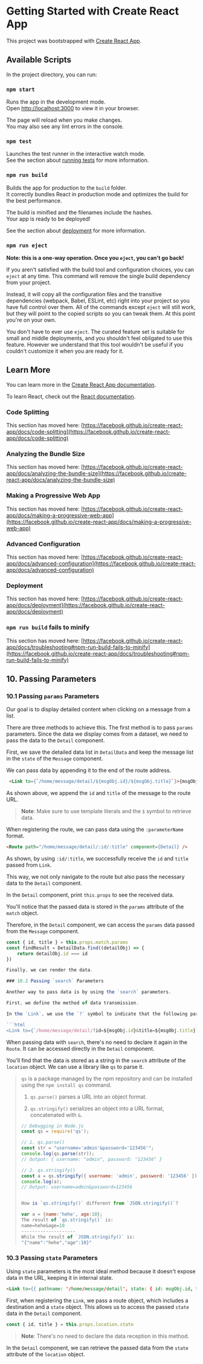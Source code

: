 # Getting Started with Create React App

This project was bootstrapped with [Create React App](https://github.com/facebook/create-react-app).

## Available Scripts

In the project directory, you can run:

### `npm start`

Runs the app in the development mode.\
Open [http://localhost:3000](http://localhost:3000) to view it in your browser.

The page will reload when you make changes.\
You may also see any lint errors in the console.

### `npm test`

Launches the test runner in the interactive watch mode.\
See the section about [running tests](https://facebook.github.io/create-react-app/docs/running-tests) for more information.

### `npm run build`

Builds the app for production to the `build` folder.\
It correctly bundles React in production mode and optimizes the build for the best performance.

The build is minified and the filenames include the hashes.\
Your app is ready to be deployed!

See the section about [deployment](https://facebook.github.io/create-react-app/docs/deployment) for more information.

### `npm run eject`

**Note: this is a one-way operation. Once you `eject`, you can't go back!**

If you aren't satisfied with the build tool and configuration choices, you can `eject` at any time. This command will remove the single build dependency from your project.

Instead, it will copy all the configuration files and the transitive dependencies (webpack, Babel, ESLint, etc) right into your project so you have full control over them. All of the commands except `eject` will still work, but they will point to the copied scripts so you can tweak them. At this point you're on your own.

You don't have to ever use `eject`. The curated feature set is suitable for small and middle deployments, and you shouldn't feel obligated to use this feature. However we understand that this tool wouldn't be useful if you couldn't customize it when you are ready for it.

## Learn More

You can learn more in the [Create React App documentation](https://facebook.github.io/create-react-app/docs/getting-started).

To learn React, check out the [React documentation](https://reactjs.org/).

### Code Splitting

This section has moved here: [https://facebook.github.io/create-react-app/docs/code-splitting](https://facebook.github.io/create-react-app/docs/code-splitting)

### Analyzing the Bundle Size

This section has moved here: [https://facebook.github.io/create-react-app/docs/analyzing-the-bundle-size](https://facebook.github.io/create-react-app/docs/analyzing-the-bundle-size)

### Making a Progressive Web App

This section has moved here: [https://facebook.github.io/create-react-app/docs/making-a-progressive-web-app](https://facebook.github.io/create-react-app/docs/making-a-progressive-web-app)

### Advanced Configuration

This section has moved here: [https://facebook.github.io/create-react-app/docs/advanced-configuration](https://facebook.github.io/create-react-app/docs/advanced-configuration)

### Deployment

This section has moved here: [https://facebook.github.io/create-react-app/docs/deployment](https://facebook.github.io/create-react-app/docs/deployment)

### `npm run build` fails to minify

This section has moved here: [https://facebook.github.io/create-react-app/docs/troubleshooting#npm-run-build-fails-to-minify](https://facebook.github.io/create-react-app/docs/troubleshooting#npm-run-build-fails-to-minify)


## 10. Passing Parameters

### 10.1 Passing `params` Parameters

Our goal is to display detailed content when clicking on a message from a list.

There are three methods to achieve this. The first method is to pass `params` parameters. Since the data we display comes from a dataset, we need to pass the data to the `Detail` component.

First, we save the detailed data list in `DetailData` and keep the message list in the `state` of the `Message` component.

We can pass data by appending it to the end of the route address.

```html
 <Link to={`/home/message/detail/${msgObj.id}/${msgObj.title}`}>{msgObj.title}</Link>
```

As shown above, we append the `id` and `title` of the message to the route URL.

> **Note**: Make sure to use template literals and the `$` symbol to retrieve data.

When registering the route, we can pass data using the `:parameterName` format.

```html
<Route path="/home/message/detail/:id/:title" component={Detail} />
```

As shown, by using `:id/:title`, we successfully receive the `id` and `title` passed from `Link`.

This way, we not only navigate to the route but also pass the necessary data to the `Detail` component.

In the `Detail` component, print `this.props` to see the received data.

You'll notice that the passed data is stored in the `params` attribute of the `match` object.

Therefore, in the `Detail` component, we can access the `params` data passed from the `Message` component.

```js
const { id, title } = this.props.match.params
const findResult = DetailData.find((detailObj) => {
    return detailObj.id === id
})

Finally, we can render the data.

### 10.2 Passing `search` Parameters

Another way to pass data is by using the `search` parameters.

First, we define the method of data transmission.

In the `Link`, we use the `?` symbol to indicate that the following part is usable data.

```html
<Link to={`/home/message/detail/?id=${msgObj.id}&title=${msgObj.title}`}>{msgObj.title}</Link>
```

When passing data with `search`, there's no need to declare it again in the `Route`. It can be accessed directly in the `Detail` component.

You'll find that the data is stored as a string in the `search` attribute of the `location` object. We can use a library like `qs` to parse it.

> `qs` is a package managed by the npm repository and can be installed using the `npm install qs` command.
>
> 1. `qs.parse()` parses a URL into an object format.
>
> 2. `qs.stringify()` serializes an object into a URL format, concatenated with `&`.
>
> ```js
> // Debugging in Node.js
> const qs = require('qs');
> 
> // 1. qs.parse()
> const str = "username='admin'&password='123456'";
> console.log(qs.parse(str)); 
> // Output: { username: "admin", password: "123456" }
> 
> // 2. qs.stringify()
> const a = qs.stringify({ username: 'admin', password: '123456' });
> console.log(a); 
> // Output: username=admin&password=123456
> 
> 
> How is `qs.stringify()` different from `JSON.stringify()`?
> 
> var a = {name:'hehe', age:10};
> The result of `qs.stringify()` is:
> name=hehe&age=10
> --------------------
> While the result of `JSON.stringify()` is:
> "{"name":"hehe","age":10}"
> ```


### 10.3 Passing `state` Parameters

Using `state` parameters is the most ideal method because it doesn't expose data in the URL, keeping it in internal state.

```html
<Link to={{ pathname: '/home/message/detail', state: { id: msgObj.id, title: msgObj.title } }}>{msgObj.title}</Link>
```

First, when registering the `Link`, we pass a route object, which includes a destination and a `state` object. This allows us to access the passed `state` data in the `Detail` component.


```js
const { id, title } = this.props.location.state
```

> **Note**: There's no need to declare the data reception in this method.

In the `Detail` component, we can retrieve the passed data from the `state` attribute of the `location` object.
